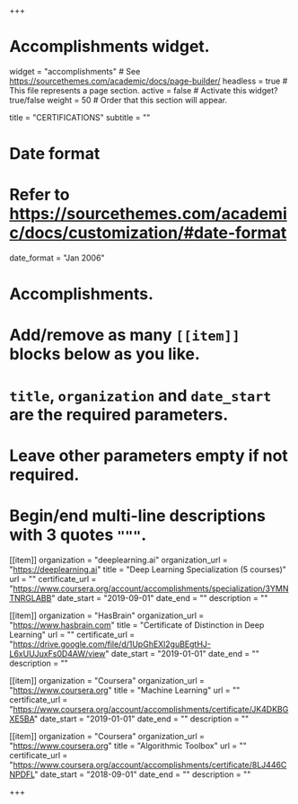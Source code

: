 +++
# Accomplishments widget.
widget = "accomplishments"  # See https://sourcethemes.com/academic/docs/page-builder/
headless = true  # This file represents a page section.
active = false  # Activate this widget? true/false
weight = 50  # Order that this section will appear.

title = "CERTIFICATIONS"
subtitle = ""

# Date format
#   Refer to https://sourcethemes.com/academic/docs/customization/#date-format
date_format = "Jan 2006"

# Accomplishments.
#   Add/remove as many `[[item]]` blocks below as you like.
#   `title`, `organization` and `date_start` are the required parameters.
#   Leave other parameters empty if not required.
#   Begin/end multi-line descriptions with 3 quotes `"""`.

[[item]]
  organization = "deeplearning.ai"
  organization_url = "https://deeplearning.ai"
  title = "Deep Learning Specialization (5 courses)"
  url = ""
  certificate_url = "https://www.coursera.org/account/accomplishments/specialization/3YMNTNRGLABB"
  date_start = "2019-09-01"
  date_end = ""
  description = ""

[[item]]
  organization = "HasBrain"
  organization_url = "https://www.hasbrain.com"
  title = "Certificate of Distinction in Deep Learning"
  url = ""
  certificate_url = "https://drive.google.com/file/d/1UpGhEXl2guBEgtHJ-L6xUUJuxFs0D4AW/view"
  date_start = "2019-01-01"
  date_end = ""
  description = ""
  
[[item]]
  organization = "Coursera"
  organization_url = "https://www.coursera.org"
  title = "Machine Learning"
  url = ""
  certificate_url = "https://www.coursera.org/account/accomplishments/certificate/JK4DKBGXE5BA"
  date_start = "2019-01-01"
  date_end = ""
  description = ""
  
[[item]]
  organization = "Coursera"
  organization_url = "https://www.coursera.org"
  title = "Algorithmic Toolbox"
  url = ""
  certificate_url = "https://www.coursera.org/account/accomplishments/certificate/8LJ446CNPDFL"
  date_start = "2018-09-01"
  date_end = ""
  description = ""

+++

